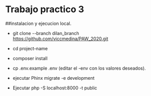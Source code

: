 # Trabajo practico 3

##instalacion y ejecucion local.

* git clone --branch dilan_branch https://github.com/viccmedina/PAW_2020.git

*  cd project-name

* composer install

* cp .env.example .env (editar el -env con los valores deseados).

* ejecutar Phinx migrate -e development

* Ejecutar php -S localhost:8000 -t public




